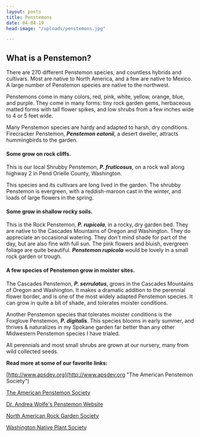 ```yaml
---
layout: posts
title: Penstemons
date: 04-04-19
head-image: "/uploads/penstemons.jpg"

---
```

## What is a Penstemon?

There are 270 different Penstemon species, and countless hybrids and cultivars.  Most are native to North America, and a few are native to Mexico.  A large number of Penstemon species are native to the northwest.

Penstemons come in many colors, red, pink, white, yellow, orange, blue, and purple.  They come in many forms: tiny rock garden gems, herbaceous matted forms with tall flower spikes, and low shrubs from a few inches wide to 4 or 5 feet wide.

Many Penstemon species are hardy and adapted to harsh, dry conditions. Firecracker Penstemon, **_Penstemon eatonii_**, a desert dweller, attracts hummingbirds to the garden.

#### Some grow on rock cliffs.

This is our local Shrubby Penstemon, **_P. fruticosus_**, on a rock wall along highway 2 in Pend Orielle County, Washington.

This species and its cultivars are long lived in the garden.   The shrubby Penstemon is evergreen, with a reddish-maroon cast in the winter, and loads of large flowers in the spring.

#### Some grow in shallow rocky soils.

This is the Rock Penstemon, **_P. rupicola_**, in a rocky, dry garden bed.  They are native to the Cascades Mountains of Oregon and Washington.  They do appreciate an occasional watering.  They don't mind shade for part of the day, but are also fine with full sun.  The pink flowers and bluish, evergreen foliage are quite beautiful. **_Penstemon rupicola_** would be lovely in a small rock garden or trough.

#### A few species of Penstemon grow in moister sites.

  
The Cascades Penstemon, **_P. serrulatus_**, grows in the Cascades Mountains of Oregon and Washington. It makes a dramatic addition to the perennial flower border, and is one of the most widely adapted Penstemon species.  It can grow in quite a bit of shade, and tolerates moister conditions.

Another Penstemon species that tolerates moister conditions is the Foxglove Penstemon, **_P. digitalis_**.  This species blooms in early summer, and thrives & naturalizes in my Spokane garden far better than any other Midwestern Penstemon species I have trialed.

All perennials and most small shrubs are grown at our nursery, many from wild collected seeds.

**Read more at some of our favorite links:**

[http://www.apsdev.org](http://www.apsdev.org "The American Penstemon Society")

[The American Penstemon Society](http://www.apsdev.org)

[Dr. Andrea Wolfe's Penstemon Website](http://www.biosci.ohio-state.edu/\~awolfe/Penstemon/Penstemon.html)

[North American Rock Garden Society](http://www.nargs.org/)

[Washington Native Plant Society](http://www.wnps.org/)